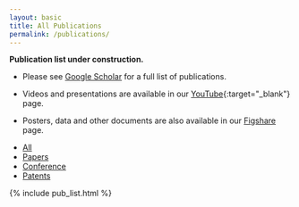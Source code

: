 ```yaml
---
layout: basic
title: All Publications
permalink: /publications/
---
```


**Publication list under construction.** 

- Please see [Google Scholar](https://scholar.google.ca/citations?user=e5OCZ1cAAAAJ&hl=en) for a full list of publications.

- Videos and presentations are available in our [YouTube](https://www.youtube.com/channel/UCIm_8GBAyXbW1WnbT5mBHHA){:target="_blank"} page.

- Posters, data and other documents are also available in our [Figshare](https://figshare.com/authors/) page.

<div class="tabs">
  <ul class="list-nomargin">
    <li class="is-active"><a href="{{ site.baseurl }}/publications/">All</a></li>
    <li><a href="{{ site.baseurl }}/publications/papers">Papers</a></li>
    <li><a href="{{ site.baseurl }}/publications/conference">Conference</a></li>
    <li><a href="{{ site.baseurl }}/publications/patents">Patents</a></li>
  </ul>
</div>

{% include pub_list.html %}

